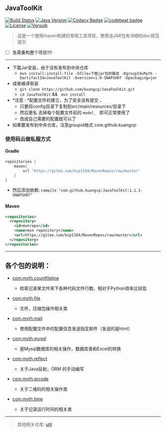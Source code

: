 ## JavaToolKit
[![Build Status](https://travis-ci.org/Kuangcp/JavaToolKit.svg?branch=master)](https://travis-ci.org/Kuangcp/JavaToolKit)
[![Java Version](https://img.shields.io/badge/Java-JRE%208-red.svg)](https://www.java.com/download/)
[![Codacy Badge](https://api.codacy.com/project/badge/Grade/a98ea20e4ff64eee90c43ac2a480e9a8)](https://www.codacy.com/app/Kuangcp/JavaToolKit?utm_source=github.com&amp;utm_medium=referral&amp;utm_content=Kuangcp/JavaToolKit&amp;utm_campaign=Badge_Grade)
[![codebeat badge](https://codebeat.co/badges/9ff07ca0-4c34-448d-a594-507fd9d34ec6)](https://codebeat.co/projects/github-com-kuangcp-javatoolkit-master)
[![License](https://img.shields.io/badge/license-MIT-brightgreen.svg)](LICENSE.md) 
[![Versuib](https://img.shields.io/github/tag/Kuangcp/JavaToolKit.svg)](https://github.com/Kuangcp/JavaToolKit/releases)

> 这是一个使用maven构建的常用工具项目，使用该JAR包有详细的doc规范提示

- [ ] 急需重构整个项目!!!!

**********************************
- 下载Jar安装，由于没有发布到中央仓库
    - `mvn install:install-file -Dfile=下载jar包的路径 -DgroupId=Myth -DartifactId=JavaToolKit -Dversion=1.0-SNAPSHOT -Dpackaging=jar`
- 或者编译安装
    - `git clone https://github.com/kuangcp/JavaToolKit.git`
    - `cd JavaToolKit` && ` mvn install`
- *注意 : *配置文件的建立，为了安全没有提交 ，
    - 只要将config目录下复制到src/main/resources/目录下
    - 然后更名 去掉每个配置文件前的 `model_ ` 即可正常使用了
    - 改成自己需要的配置就可以了
- 如果要发布到中央仓库，注意groupid格式 com.github.kuangcp

### 使用码云做私服方式

#### Gradle 
```groovy
repositories {
    maven{
        url "https://gitee.com/kcp1104/MavenRepos/raw/master"
    }
} 
```
- 然后添加依赖: `compile "com.github.kuangcp:JavaToolKit:1.1.1-SNAPSHOT"`   

#### Maven
```xml
<repositories>
  <repository>
    <id>mvnrepo</id>
    <name>mvn repository</name>
    <url>https://gitee.com/kcp1104/MavenRepos/raw/master</url>
  </repository>
</repositories>
```

****************************************
## 各个包的说明：

- [com.myth.countfileline](./src/main/java/com/myth/countfileline)
    -  检索记录某文件夹下各种代码文件行数，相对于Python效率比较低

- [com.myth.file](./src/main/java/com/myth/file)
    -  文件，压缩包操作相关类

- [com.myth.mail](./src/main/java/com/myth/mail)
    -  使用配置文件中的配置信息发送指定邮件（发送的是html）

- [com.myth.mysql ](./src/main/java/com/myth/mysql)
    -  是Mysql数据库的相关操作，数据库表和Excel的转换

-  [com.myth.reflect](./src/main/java/com/myth/reflect)
    - 关于Java反射，ORM 的手动编写

- [com.myth.qrcode](./src/main/java/com/myth/qrcode)
    - 关于二维码的相关操作类

- [com.myth.time](./src/main/java/com/myth/time)
    - 关于记录运行时间的相关类

*******************
> 其他相关仓库: [util](https://github.com/zhazhapan/util)

